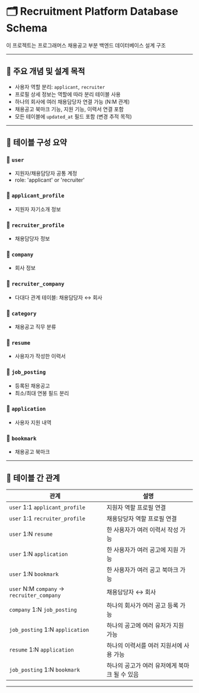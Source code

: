 # 🗂 Recruitment Platform Database Schema

이 프로젝트는 프로그래머스 채용공고 부분 백엔드 데이터베이스 설계 구조

---

## 📌 주요 개념 및 설계 목적

- 사용자 역할 분리: `applicant`, `recruiter`
- 프로필 상세 정보는 역할에 따라 분리 테이블 사용
- 하나의 회사에 여러 채용담당자 연결 가능 (N:M 관계)
- 채용공고 북마크 기능, 지원 기능, 이력서 연결 포함
- 모든 테이블에 `updated_at` 필드 포함 (변경 추적 목적)

---

## 🧱 테이블 구성 요약

### 🔹 `user`
- 지원자/채용담당자 공통 계정
- role: 'applicant' or 'recruiter'

### 🔹 `applicant_profile`
- 지원자 자기소개 정보

### 🔹 `recruiter_profile`
- 채용담당자 정보

### 🔹 `company`
- 회사 정보 

### 🔹 `recruiter_company`
- 다대다 관계 테이블: 채용담당자 ↔ 회사

### 🔹 `category`
- 채용공고 직무 분류

### 🔹 `resume`
- 사용자가 작성한 이력서

### 🔹 `job_posting`
- 등록된 채용공고
- 최소/최대 연봉 필드 분리

### 🔹 `application`
- 사용자 지원 내역

### 🔹 `bookmark`
- 채용공고 북마크

---

## 🔗 테이블 간 관계

| 관계 | 설명 |
|------|------|
| `user` 1:1 `applicant_profile` | 지원자 역할 프로필 연결 |
| `user` 1:1 `recruiter_profile` | 채용담당자 역할 프로필 연결 |
| `user` 1:N `resume` | 한 사용자가 여러 이력서 작성 가능 |
| `user` 1:N `application` | 한 사용자가 여러 공고에 지원 가능 |
| `user` 1:N `bookmark` | 한 사용자가 여러 공고 북마크 가능 |
| `user` N:M `company` → `recruiter_company` | 채용담당자 ↔ 회사 |
| `company` 1:N `job_posting` | 하나의 회사가 여러 공고 등록 가능 |
| `job_posting` 1:N `application` | 하나의 공고에 여러 유저가 지원 가능 |
| `resume` 1:N `application` | 하나의 이력서를 여러 지원서에 사용 가능 |
| `job_posting` 1:N `bookmark` | 하나의 공고가 여러 유저에게 북마크 될 수 있음 |

---



